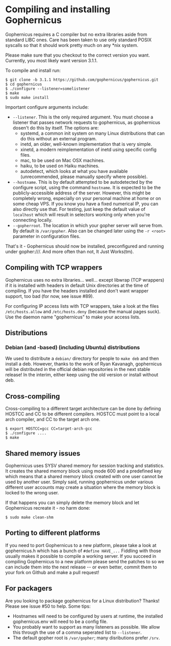 # Compiling and installing Gophernicus

Gophernicus requires a C compiler but no extra libraries aside
from standard LIBC ones. Care has been taken to use only
standard POSIX syscalls so that it should work pretty much on
any \*nix system.

Please make sure that you checkout to the correct version you want.
Currently, you most likely want version 3.1.1.

To compile and install run:

```
$ git clone -b 3.1.1 https://github.com/gophernicus/gophernicus.git
$ cd gophernicus
$ ./configure --listener=somelistener
$ make
$ sudo make install
```

Important configure arguments include:

- `--listener`. This is the only required argument. You must
  choose a listener that passes network requests to
  gophernicus, as gophernicus dosen't do this by itself. The
  options are:
  - systemd, a common init system on many Linux distributions
    that can do this without an external program.
  - inetd, an older, well-known implementation that is very
    simple.
  - xinetd, a modern reimplementation of inetd using specific
    config files.
  - mac, to be used on Mac OSX machines.
  - haiku, to be used on Haiku machines.
  - autodetect, which looks at what you have available
    (unrecommended, please manually specify where possible).
- `--hostname`. This is by default attempted to be autodetected
  by the configure script, using the command `hostname`. It is
  expected to be the publicly-accessible address of the server.
  However, this might be completely wrong, especially on your
  personal machine at home or on some cheap VPS. If you know you
  have a fixed numerical IP, you can also directly use that.
  For testing, just keep the default value of `localhost` which will
  result in selectors working only when you're connecting locally.
- `--gopherroot`. The location in which your gopher server will
  serve from. By default is `/var/gopher`. Also can be changed
  later using the `-r <root>` parameter in configuration files.

That's it - Gophernicus should now be installed, preconfigured
and running under gopher://<HOSTNAME>/. And more often than not,
It Just Works(tm).

## Compiling with TCP wrappers

Gophernicus uses no extra libraries... well... except libwrap
(TCP wrappers) if it is installed with headers in default Unix
directories at the time of compiling. If you have the headers
installed and don't want wrapper support, too bad (for now, see
issue #89).

For configuring IP access lists with TCP wrappers, take a look
at the files `/etc/hosts.allow` and `/etc/hosts.deny` (because the
manual pages suck). Use the daemon name "gophernicus" to
make your access lists.

## Distributions

### Debian (and -based) (including Ubuntu) distributions

We used to distribute a `debian/` directory for people to `make
deb` and then install a deb. However, thanks to the work of
Ryan Kavanagh, gophernicus will be distributed in the official
debian repositories in the next stable release! In the interim,
either keep using the old version or install without deb.

## Cross-compiling

Cross-compiling to a different target architecture can be done
by defining HOSTCC and CC to be different compilers. HOSTCC
must point to a local arch compiler, and CC to the target
arch one.

```
$ export HOSTCC=gcc CC=target-arch-gcc
$ ./configure ....
$ make
```

## Shared memory issues

Gophernicus uses SYSV shared memory for session tracking and
statistics. It creates the shared memory block using mode 600
and a predefined key which means that a shared memory block
created with one user cannot be used by another user. Simply
said, running gophernicus under various different user
accounts may create a situation where the memory block is locked
to the wrong user.

If that happens you can simply delete the memory block and
let Gophernicus recreate it - no harm done:

```
$ sudo make clean-shm
```

## Porting to different platforms

If you need to port Gophernicus to a new platform, please take a look at
gophernicus.h which has a bunch of `#define HAVE_...` Fiddling with those
usually makes it possible to compile a working server.
If you succeed in compiling Gophernicus to a new platform please send
the patches to <gophernicus at gophernicus dot org> so we can include
them into the next release -- or even better, commit them to your fork
on Github and make a pull request!

## For packagers

Are you looking to package gophernicus for a Linux
distribution? Thanks! Please see issue #50 to help. Some tips:

- Hostnames will need to be configured by users at runtime, the
  installed gophernicus.env will need to be a config file.
- You probably want to support as many listeners as possible.
  We allow this through the use of a comma seperated list to
  `--listener`.
- The default gopher root is `/var/gopher`; many disributions
  prefer `/srv`.
